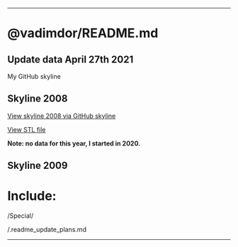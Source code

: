 
***

# @vadimdor/README.md

## Update data April 27th 2021

My GitHub skyline

## Skyline 2008

[View skyline 2008 via GitHub skyline]()

[View STL file]()

**Note: no data for this year, I started in 2020.**

## Skyline 2009


# Include:

/Special/

/.readme_update_plans.md

***
